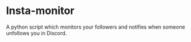 # Insta-monitor
A python script which monitors your followers and notifies when someone unfollows you in Discord.
